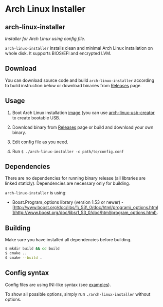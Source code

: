 Arch Linux Installer
====================

arch-linux-installer
--------------------
*Installer for Arch Linux using config file.*

`arch-linux-installer` installs clean and minimal Arch Linux installation 
on whole disk. It supports BIOS/EFI and encrypted LVM.

Download
--------
You can download source code and build `arch-linux-installer` according to build 
instruction below or download binaries from [Releases](https://github.com/brano-holy/arch-linux-installer/releases) 
page.

Usage
-----
1. Boot Arch Linux installation [image](https://www.archlinux.org/download/) (you 
can use [arch-linux-usb-creator](https://github.com/brano-holy/arch-linux-usb-creator) 
to create bootable USB.

2. Download binary from [Releases](https://github.com/brano-holy/arch-linux-installer/releases) 
page or build and download your own binary.

3. Edit config file as you need.

4. Run `$ ./arch-linux-installer -c path/to/config.conf`

Dependencies
------------
There are no dependencies for running binary release (all libraries are linked 
staticly). Dependencies are necessary only for building.

`arch-linux-installer` is using:

* Boost.Program_options library (version 1.53 
or newer) - [http://www.boost.org/doc/libs/1\_53\_0/doc/html/program\_options.html](http://www.boost.org/doc/libs/1_53_0/doc/html/program_options.html).

Building
--------
Make sure you have installed all dependencies before building.

```bash
$ mkdir build && cd build
$ cmake ..
$ cmake --build .
```

Config syntax
-------------
Config files are using INI-like syntax (see [examples](https://github.com/brano-holy/arch-linux-installer/tree/master/examples)).

To show all possible options, simply run `./arch-linux-installer` without options.
